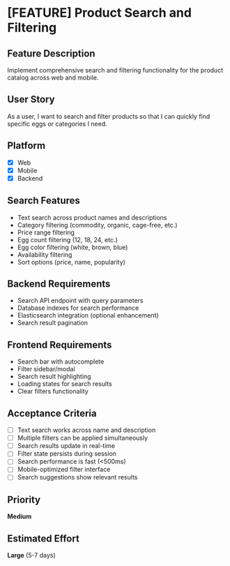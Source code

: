 # [FEATURE] Product Search and Filtering

## Feature Description

Implement comprehensive search and filtering functionality for the product catalog across web and mobile.

## User Story

As a user, I want to search and filter products so that I can quickly find specific eggs or categories I need.

## Platform

- [x] Web
- [x] Mobile
- [x] Backend

## Search Features

- Text search across product names and descriptions
- Category filtering (commodity, organic, cage-free, etc.)
- Price range filtering
- Egg count filtering (12, 18, 24, etc.)
- Egg color filtering (white, brown, blue)
- Availability filtering
- Sort options (price, name, popularity)

## Backend Requirements

- Search API endpoint with query parameters
- Database indexes for search performance
- Elasticsearch integration (optional enhancement)
- Search result pagination

## Frontend Requirements

- Search bar with autocomplete
- Filter sidebar/modal
- Search result highlighting
- Loading states for search results
- Clear filters functionality

## Acceptance Criteria

- [ ] Text search works across name and description
- [ ] Multiple filters can be applied simultaneously
- [ ] Search results update in real-time
- [ ] Filter state persists during session
- [ ] Search performance is fast (<500ms)
- [ ] Mobile-optimized filter interface
- [ ] Search suggestions show relevant results

## Priority

**Medium**

## Estimated Effort

**Large** (5-7 days)
